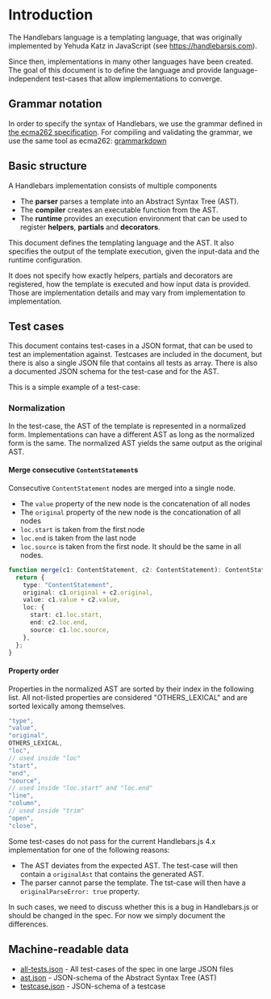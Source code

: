 # Introduction

The Handlebars language is a templating language,
that was originally implemented by Yehuda Katz in JavaScript (see https://handlebarsjs.com).

Since then, implementations in many other languages
have been created. The goal of this document is to define
the language and provide language-independent
test-cases that allow implementations to converge.

## Grammar notation

In order to specify the syntax of Handlebars, we use the grammar defined in [the ecma262 specification](https://tc39.es/ecma262/#sec-notational-conventions). For compiling and validating the grammar, we use the same tool as ecma262: [grammarkdown](https://github.com/rbuckton/grammarkdown)

## Basic structure

A Handlebars implementation consists of multiple
components

- The **parser** parses a template into an Abstract Syntax Tree (AST).
- The **compiler** creates an executable function from the AST.
- The **runtime** provides an execution environment that can be used
  to register **helpers**, **partials** and **decorators**.

This document defines the templating language and the AST. It also specifies
the output of the template execution, given the input-data and the runtime
configuration.

It does not specify how exactly helpers, partials and decorators are registered,
how the template is executed and how input data is provided.
Those are implementation details and may vary from implementation to
implementation.

## Test cases

This document contains test-cases in a JSON format, that can be used
to test an implementation against. Testcases are included in the document,
but there is also a single JSON file that contains all tests as array.
There is also a documented JSON schema for the test-case and for the AST.

This is a simple example of a test-case:

[](./example.hb-spec.json)

### Normalization

In the test-case, the AST of the template is represented in a normalized form.
Implementations can have a different AST as long as the normalized form is the same.
The normalized AST yields the same output as the original AST.

#### Merge consecutive `ContentStatement`s

Consecutive `ContentStatement` nodes are merged into a single node.

- The `value` property of the new node is the concatenation of all nodes
- The `original` property of the new node is the concationation of all nodes
- `loc.start` is taken from the first node
- `loc.end` is taken from the last node
- `loc.source` is taken from the first node. It should be the same in all nodes.

```typescript
function merge(c1: ContentStatement, c2: ContentStatement): ContentStatement {
  return {
    type: "ContentStatement",
    original: c1.original + c2.original,
    value: c1.value + c2.value,
    loc: {
      start: c1.loc.start,
      end: c2.loc.end,
      source: c1.loc.source,
    },
  };
}
```

#### Property order

Properties in the normalized AST are sorted by their index in the following list.
All not-listed properties are considered "OTHERS_LEXICAL" and are sorted lexically among themselves.

```js
"type",
"value",
"original",
OTHERS_LEXICAL,
"loc",
// used inside "loc"
"start",
"end",
"source",
// used inside "loc.start" and "loc.end"
"line",
"column",
// used inside "trim"
"open",
"close",
```

Some test-cases do not pass for the current Handlebars.js 4.x implementation for one of the following reasons:

- The AST deviates from the expected AST. The test-case will then contain a `originalAst` that contains the generated AST.
- The parser cannot parse the template. The tst-case will then have a `originalParseError: true` property.

In such cases, we need to discuss whether this is a bug in Handlebars.js or should be changed in the spec. For now we simply
document the differences.

## Machine-readable data

- [all-tests.json](../tests/all-tests.json) - All test-cases of the spec in one large JSON files
- [ast.json](../schema/ast.json) - JSON-schema of the Abstract Syntax Tree (AST)
- [testcase.json](../schema/testcase.json) - JSON-schema of a testcase
